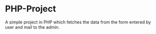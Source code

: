 # PHP-Project
A simple project in PHP which fetches the data from the form entered by user and mail to the admin.
